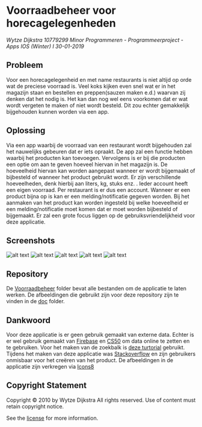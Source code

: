 # Voorraadbeheer voor horecagelegenheden

_Wytze Dijkstra 10779299
Minor Programmeren - Programmeerproject - Apps IOS (Winter) I
30-01-2019_

## Probleem
Voor een horecagelegenheid en met name restaurants is niet altijd op orde wat de preciese voorraad is. Veel koks kijken  even snel wat er in het magazijn staan en bestellen en preppen(sauzen maken e.d.) waarvan zij denken dat het nodig is. Het kan dan nog wel eens voorkomen dat er wat wordt vergeten te maken of niet wordt besteld. Dit zou echter gemakkelijk bijgehouden kunnen worden via een app.

## Oplossing
Via een app waarbij de voorraad van een restaurant wordt bijgehouden zal het nauwelijks gebeuren dat er iets opraakt. De app zal een functie hebben waarbij het producten kan toevoegen. Vervolgens is er bij die producten een optie om aan te geven hoeveel hiervan in het magazijn is. De hoeveelheid hiervan kan worden aangepast wanneer er wordt bijgemaakt of bijbesteld of wanneer het product gebruikt wordt. Er zijn verschillende hoeveelheden, denk hierbij aan liters, kg, stuks enz. . Ieder account heeft een eigen voorraad. Per restaurant is er dus een account. Wanneer er een product bijna op is kan er een melding/notificatie gegeven worden. Bij het aanmaken van het product kan worden ingesteld bij welke hoeveelheid er een melding/notificatie moet komen dat er moet worden bijbesteld of bijgemaakt. Er zal een grote focus liggen op de gebruiksvriendelijkheid voor deze applicatie.

## Screenshots
![alt text](https://github.com/wytzz/Project-proposal/blob/master/doc/Schermafbeelding%202019-01-30%20om%2016.11.36.png)
![alt text](https://github.com/wytzz/Project-proposal/blob/master/doc/Schermafbeelding%202019-01-30%20om%2015.54.57.png)
![alt text](https://github.com/wytzz/Project-proposal/blob/master/doc/Schermafbeelding%202019-01-30%20om%2015.55.04.png)
![alt text](https://github.com/wytzz/Project-proposal/blob/master/doc/Schermafbeelding%202019-01-30%20om%2015.55.09.png)
![alt text](https://github.com/wytzz/Project-proposal/blob/master/doc/Schermafbeelding%202019-01-30%20om%2016.12.16.png)

## Repository
De [Voorraadbeheer](https://github.com/wytzz/Final-product/tree/master/Voorraadbeheer) folder bevat alle bestanden om de applicatie te laten werken. De afbeeldingen die gebruikt zijn voor deze repository zijn te vinden in de [doc](https://github.com/wytzz/Final-product/tree/master/doc) folder.

## Dankwoord
Voor deze applicatie is er geen gebruik gemaakt van externe data. Echter is er wel gebruik gemaakt van [Firebase](https://firebase.google.com/) en [CS50](https://cs50.readthedocs.io/ide/online/) om data online te zetten en te gebruiken. Voor het maken van de zoekbalk is [deze turtorial](https://www.raywenderlich.com/472-uisearchcontroller-tutorial-getting-started) gebruikt. Tijdens het maken van deze applicatie was [Stackoverflow](https://stackoverflow.com) en zijn gebruikers onmisbaar voor het creëren van het product. De afbeeldingen in de applicatie zijn verkregen via [Icons8](https://icons8.com/icons)

## Copyright Statement
Copyright © 2010 by Wytze Dijkstra
All rights reserved. Use of content must retain copyright notice.  
  
See the [license](https://github.com/wytzz/Project-proposal/blob/master/LICENSE) for more information.
